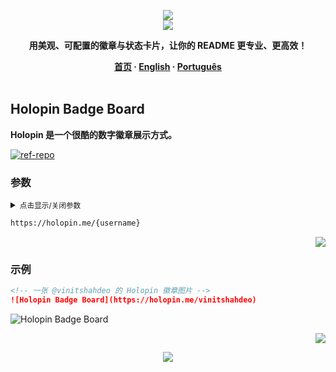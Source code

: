 <a name="readme-top"></a>

<div align="center">
  <div>
    <img src="https://capsule-render.vercel.app/api?type=waving&color=4D908E&height=160&section=header">
  </div>
  <a href="https://github.com/xiaohuohumax/readme-widget-hub">
    <img src="https://readme-typing-svg.demolab.com?font=Fira+Code&size=32&pause=1000&width=416&height=68&lines=%F0%9F%8E%96%EF%B8%8FReadme+Widget+Hub%F0%9F%8E%96%EF%B8%8F"/>
  </a>
  <p><b>用美观、可配置的徽章与状态卡片，让你的 README 更专业、更高效！</b></p>
  <div>
    <b>
       <a href="/README.md">首页</a>
      · <a href="README_en-US.md">English</a>
      · <a href="README_pt-BR.md">Português</a>
    </b>
  </div>
  <br/>
</div>

## Holopin Badge Board

**Holopin 是一个很酷的数字徽章展示方式。**

[![ref-repo]](https://www.holopin.io/)

### 参数

<details >
<summary><small>点击显示/关闭参数</small></summary><p></p>

| 名称 | 类型 | 必填 | 默认值 | 参数描述 | 更多描述 |
| -------------------- | -------------------- | ------------------------ | ----------------------- | --------------------------- | ------------------------------- |
| ![ref-params] | | | | | |
| `username` | `string` | `true` |  | Holopin.io 用户名 | 例如：`vinitshahdeo` |

</details>

```txt
https://holopin.me/{username}
```

<p align="right"><a href="#readme-top"><img src="https://img.shields.io/badge/回到顶部-555555?style=for-the-badge"></a></p>

### 示例

```markdown
<!-- 一张 @vinitshahdeo 的 Holopin 徽章图片 -->
![Holopin Badge Board](https://holopin.me/vinitshahdeo)
```

<div>
  <img src="https://holopin.me/vinitshahdeo" alt="Holopin Badge Board" />
</div>

<p align="right"><a href="#readme-top"><img src="https://img.shields.io/badge/回到顶部-555555?style=for-the-badge"></a></p>

<div align="center">
  <img src="https://capsule-render.vercel.app/api?type=waving&color=4D908E&height=100&section=footer">
</div>

[ref-params]: https://img.shields.io/badge/路径参数-526E86

[ref-actions]: https://img.shields.io/badge/动作参数-526E86

[ref-repo]: https://img.shields.io/badge/项目地址-555555?style=for-the-badge&logo=github
